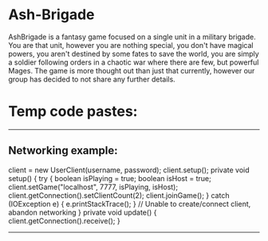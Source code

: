 # Ash-Brigade

AshBrigade is a fantasy game focused on a single unit in a military brigade. You are that unit, however you are nothing special, you don't have magical powers, you aren't destined by some fates to save the world, you are simply a soldier following orders in a chaotic war where there are few, but powerful Mages. The game is more thought out than just that currently, however our group has decided to not share any further details.

# Temp code pastes:

***

## Networking example:
client = new UserClient(username, password);
client.setup();
private void setup() {
	try {
		boolean isPlaying = true;
		boolean isHost = true;
		client.setGame("localhost", 7777, isPlaying, isHost);
		client.getConnection().setClientCount(2);
		client.joinGame();
	} catch (IOException e) {
		e.printStackTrace();
	}
	// Unable to create/connect client, abandon networking
}
private void update() {
	client.getConnection().receive();
}

***
